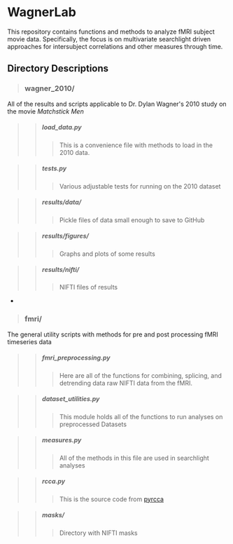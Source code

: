 # WagnerLab
This repository contains functions and methods to analyze fMRI subject movie data.  Specifically, the focus is on
multivariate searchlight driven approaches for intersubject correlations and other measures through time. 

## Directory Descriptions

>### wagner_2010/
All of the results and scripts applicable to Dr. Dylan Wagner's 2010 study on the movie <em>Matchstick Men</em>

>>##### load_data.py
>>>This is a convenience file with methods to load in the 2010 data.

>>##### tests.py
>>>Various adjustable tests for running on the 2010 dataset

>>##### results/data/
>>>Pickle files of data small enough to save to GitHub

>>##### results/figures/ 
>>>Graphs and plots of some results

>>##### results/nifti/ 
>>>NIFTI files of results

-
>### fmri/
The general utility scripts with methods for pre and post processing fMRI timeseries data

>>##### fmri_preprocessing.py
>>>Here are all of the functions for combining, splicing, and detrending data raw NIFTI data from the fMRI. 

>>##### dataset_utilities.py
>>>This module holds all of the functions to run analyses on preprocessed Datasets

>>##### measures.py
>>>All of the methods in this file are used in searchlight analyses

>>##### rcca.py
>>>This is the source code from [pyrcca](https://github.com/gallantlab/pyrcca/blob/master/rcca.py) 

>>##### masks/
>>>Directory with NIFTI masks

